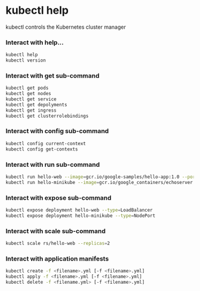 # kubectl help
kubectl controls the Kubernetes cluster manager

### Interact with help...

```bash
kubectl help
kubectl version
```

### Interact with get sub-command

```bash
kubectl get pods
kubectl get nodes
kubectl get service
kubectl get depolyments
kubectl get ingress
kubectl get clusterrolebindings
```

### Interact with config sub-command

```bash
kubectl config current-context
kubectl config get-contexts
```

### Interact with run sub-command

```bash
kubectl run hello-web --image=gcr.io/google-samples/hello-app:1.0 --port=8080
kubectl run hello-minikube --image=gcr.io/google_containers/echoserver:1.4 --port=8080
```

### Interact with expose sub-command

```bash
kubectl expose deployment hello-web --type=LoadBalancer
kubectl expose deployment hello-minikube --type=NodePort
```

### Interact with scale sub-command

```bash
kubectl scale rs/hello-web --replicas=2
```

### Interact with application manifests

```bash
kubectl create -f <filename>.yml [-f <filename>.yml]
kubectl apply -f <filename>.yml [-f <filename>.yml]
kubectl delete -f <filename.yml> [-f <filename>.yml]
```

